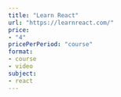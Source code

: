 ```yaml
---
title: "Learn React"
url: "https://learnreact.com/"
price: 
- "4"
pricePerPeriod: "course"
format: 
- course
- video
subject: 
- react
---
```

